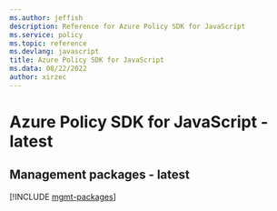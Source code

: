 ```yaml
---
ms.author: jeffish
description: Reference for Azure Policy SDK for JavaScript
ms.service: policy
ms.topic: reference
ms.devlang: javascript
title: Azure Policy SDK for JavaScript
ms.data: 08/22/2022
author: xirzec
---
```

# Azure Policy SDK for JavaScript - latest

## Management packages - latest
[!INCLUDE [mgmt-packages](policy-mgmt-index.md)]